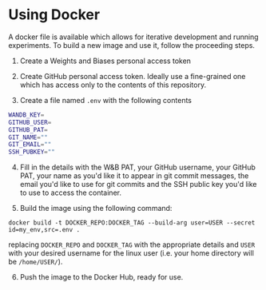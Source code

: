 Using Docker
============

A docker file is available which allows for iterative development and running experiments. To build a new image and use it, follow the proceeding steps.

1. Create a Weights and Biases personal access token

2. Create GitHub personal access token. Ideally use a fine-grained one which has access only to the contents of this repository.

3. Create a file named `.env` with the following contents

```bash
WANDB_KEY=
GITHUB_USER=
GITHUB_PAT=
GIT_NAME=""
GIT_EMAIL=""
SSH_PUBKEY=""
```

4. Fill in the details with the W&B PAT, your GitHub username, your GitHub PAT, your name as you'd like it to appear in git commit messages, the email you'd like to use for git commits and the SSH public key you'd like to use to access the container.

5. Build the image using the following command:

```
docker build -t DOCKER_REPO:DOCKER_TAG --build-arg user=USER --secret id=my_env,src=.env .
```

replacing `DOCKER_REPO` and `DOCKER_TAG` with the appropriate details and `USER` with your desired username for the linux user (i.e. your home directory will be `/home/USER/`).

6. Push the image to the Docker Hub, ready for use.